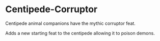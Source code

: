 # Centipede-Corruptor
Centipede animal companions have the mythic corruptor feat.

Adds a new starting feat to the centipede allowing it to poison demons.
